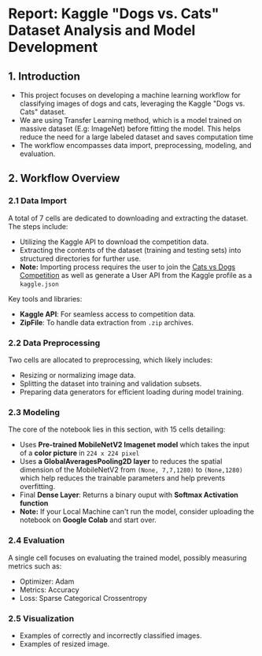 # Report: Kaggle "Dogs vs. Cats" Dataset Analysis and Model Development

## 1. Introduction
- This project focuses on developing a machine learning workflow for classifying images of dogs and cats, leveraging the Kaggle "Dogs vs. Cats" dataset.
- We are using Transfer Learning method, which is a model trained on massive dataset (E.g: ImageNet) before fitting the model. This helps reduce the need for a large labeled dataset and saves computation time
- The workflow encompasses data import, preprocessing, modeling, and evaluation.

## 2. Workflow Overview

### 2.1 Data Import
A total of 7 cells are dedicated to downloading and extracting the dataset. The steps include:
- Utilizing the Kaggle API to download the competition data.
- Extracting the contents of the dataset (training and testing sets) into structured directories for further use.
- **Note:** Importing process requires the user to join the [Cats vs Dogs Competition](https://www.kaggle.com/c/dogs-vs-cats/data) as well as generate a User API from the Kaggle profile as a `kaggle.json`

Key tools and libraries:
- **Kaggle API**: For seamless access to competition data.
- **ZipFile**: To handle data extraction from `.zip` archives.

### 2.2 Data Preprocessing
Two cells are allocated to preprocessing, which likely includes:
- Resizing or normalizing image data.
- Splitting the dataset into training and validation subsets.
- Preparing data generators for efficient loading during model training.

### 2.3 Modeling
The core of the notebook lies in this section, with 15 cells detailing:
- Uses **Pre-trained MobileNetV2 Imagenet model** which takes the input of a **color picture** in `224 x 224 pixel`
- Uses **a GlobalAveragesPooling2D layer** to reduces the spatial dimension of the MobileNetV2 from `(None, 7,7,1280)` to `(None,1280)` which help reduces the trainable parameters and help prevents overfitting.
- Final **Dense Layer**: Returns a binary ouput with **Softmax Activation function** 
- **Note:** If your Local Machine can't run the model, consider uploading the notebook on **Google Colab** and start over.

### 2.4 Evaluation
A single cell focuses on evaluating the trained model, possibly measuring metrics such as:
- Optimizer: Adam
- Metrics: Accuracy
- Loss: Sparse Categorical Crossentropy

### 2.5 Visualization
- Examples of correctly and incorrectly classified images.
- Examples of resized image.
